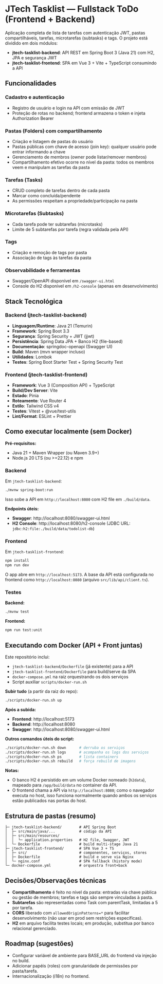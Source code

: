 # JTech Tasklist — Fullstack ToDo (Frontend + Backend)

Aplicação completa de lista de tarefas com autenticação JWT, pastas compartilháveis, tarefas, microtarefas (subtasks) e tags. O projeto está dividido em dois módulos:

- **jtech-tasklist-backend**: API REST em Spring Boot 3 (Java 21) com H2, JPA e segurança JWT
- **jtech-tasklist-frontend**: SPA em Vue 3 + Vite + TypeScript consumindo a API

## Funcionalidades

### Cadastro e autenticação

- Registro de usuário e login na API com emissão de JWT
- Proteção de rotas no backend; frontend armazena o token e injeta Authorization Bearer

### Pastas (Folders) com compartilhamento

- Criação e listagem de pastas do usuário
- Pastas públicas com chave de acesso (join key): qualquer usuário pode entrar informando a chave
- Gerenciamento de membros (owner pode listar/remover membros)
- Compartilhamento efetivo ocorre no nível da pasta: todos os membros veem e manipulam as tarefas da pasta

### Tarefas (Tasks)

- CRUD completo de tarefas dentro de cada pasta
- Marcar como concluída/pendente
- As permissões respeitam a propriedade/participação na pasta

### Microtarefas (Subtasks)

- Cada tarefa pode ter subtarefas (microtasks)
- Limite de 5 subtarefas por tarefa (regra validada pela API)

### Tags

- Criação e remoção de tags por pasta
- Associação de tags às tarefas da pasta

### Observabilidade e ferramentas

- Swagger/OpenAPI disponível em `/swagger-ui.html`
- Console do H2 disponível em `/h2-console` (apenas em desenvolvimento)
## Stack Tecnológica

### Backend (jtech-tasklist-backend)

- **Linguagem/Runtime**: Java 21 (Temurin)
- **Framework**: Spring Boot 3.3
- **Segurança**: Spring Security + JWT (jjwt)
- **Persistência**: Spring Data JPA + Banco H2 (file-based)
- **Documentação**: springdoc-openapi (Swagger UI)
- **Build**: Maven (mvn wrapper incluso)
- **Utilidades**: Lombok
- **Testes**: Spring Boot Starter Test + Spring Security Test

### Frontend (jtech-tasklist-frontend)

- **Framework**: Vue 3 (Composition API) + TypeScript
- **Build/Dev Server**: Vite
- **Estado**: Pinia
- **Roteamento**: Vue Router 4
- **Estilo**: Tailwind CSS v4
- **Testes**: Vitest + @vue/test-utils
- **Lint/Format**: ESLint + Prettier
## Como executar localmente (sem Docker)

**Pré-requisitos:**
- Java 21 + Maven Wrapper (ou Maven 3.9+)
- Node.js 20 LTS (ou >=22.12) e npm

### Backend

Em `jtech-tasklist-backend`:

```bash
./mvnw spring-boot:run
```

Isso sobe a API em `http://localhost:8080` com H2 file em `./build/data`. 

**Endpoints úteis:**
- **Swagger**: http://localhost:8080/swagger-ui.html
- **H2 Console**: http://localhost:8080/h2-console (JDBC URL: `jdbc:h2:file:./build/data/todolist-db`)

### Frontend

Em `jtech-tasklist-frontend`:

```bash
npm install
npm run dev
```

O app abre em `http://localhost:5173`. A base da API está configurada no frontend como `http://localhost:8080` (arquivo `src/lib/api/client.ts`).

### Testes

**Backend:**
```bash
./mvnw test
```

**Frontend:**
```bash
npm run test:unit
```
## Executando com Docker (API + Front juntas)

Este repositório inclui:

- `jtech-tasklist-backend/Dockerfile` (já existente) para a API
- `jtech-tasklist-frontend/Dockerfile` para build/serve da SPA
- `docker-compose.yml` na raiz orquestrando os dois serviços
- Script auxiliar `scripts/docker-run.sh`

**Subir tudo** (a partir da raiz do repo):

```bash
./scripts/docker-run.sh up
```

**Após a subida:**
- **Frontend**: http://localhost:5173
- **Backend**: http://localhost:8080
- **Swagger**: http://localhost:8080/swagger-ui.html

**Outros comandos úteis do script:**

```bash
./scripts/docker-run.sh down      # derruba os serviços
./scripts/docker-run.sh logs      # acompanha os logs dos serviços
./scripts/docker-run.sh ps        # lista containers
./scripts/docker-run.sh rebuild   # força rebuild de imagens
```

**Notas:**
- O banco H2 é persistido em um volume Docker nomeado (`h2data`), mapeado para `/app/build/data` no container da API.
- O frontend chama a API via `http://localhost:8080`; como o navegador executa no host, isso funciona normalmente quando ambos os serviços estão publicados nas portas do host.
## Estrutura de pastas (resumo)

```
├─ jtech-tasklist-backend/        # API Spring Boot
│  ├─ src/main/java/...           # código da API
│  ├─ src/main/resources/
│  │  └─ application.properties   # H2 file, Swagger, JWT
│  └─ Dockerfile                  # build multi-stage Java 21
├─ jtech-tasklist-frontend/       # SPA Vue 3 + TS
│  ├─ src/                        # componentes, serviços, stores
│  ├─ Dockerfile                  # build e serve via Nginx
│  └─ nginx.conf                  # SPA fallback (history mode)
└─ docker-compose.yml             # orquestra front+back
```

## Decisões/Observações técnicas

- **Compartilhamento** é feito no nível da pasta: entradas via chave pública ou gestão de membros; tarefas e tags são sempre vinculadas à pasta.
- **Subtarefas** são representadas como Task com parentTask, limitadas a 5 por tarefa.
- **CORS** liberado com `allowedOriginPatterns=*` para facilitar desenvolvimento (não usar em prod sem restrições específicas).
- **H2** em arquivo facilita testes locais; em produção, substitua por banco relacional gerenciado.

## Roadmap (sugestões)

- Configurar variável de ambiente para BASE_URL do frontend via injeção no build.
- Adicionar papéis (roles) com granularidade de permissões por pasta/tarefa.
- Internacionalização (i18n) no frontend.
